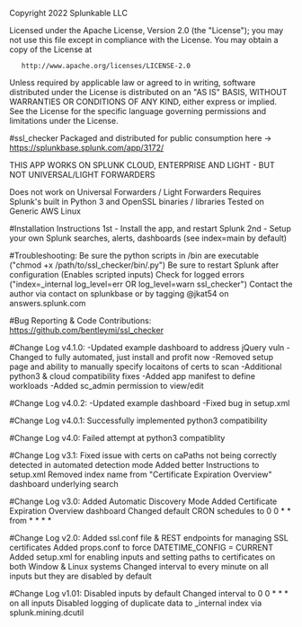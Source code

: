 
Copyright 2022 Splunkable LLC

   Licensed under the Apache License, Version 2.0 (the "License");
   you may not use this file except in compliance with the License.
   You may obtain a copy of the License at

       http://www.apache.org/licenses/LICENSE-2.0

   Unless required by applicable law or agreed to in writing, software
   distributed under the License is distributed on an "AS IS" BASIS,
   WITHOUT WARRANTIES OR CONDITIONS OF ANY KIND, either express or implied.
   See the License for the specific language governing permissions and
   limitations under the License.

#ssl_checker
Packaged and distributed for public consumption here -> https://splunkbase.splunk.com/app/3172/

THIS APP WORKS ON SPLUNK CLOUD, ENTERPRISE AND LIGHT - BUT NOT UNIVERSAL/LIGHT FORWARDERS

Does not work on Universal Forwarders / Light Forwarders
Requires Splunk's built in Python 3 and OpenSSL binaries / libraries
Tested on Generic AWS Linux

#Installation Instructions
1st - Install the app, and restart Splunk
2nd - Setup your own Splunk searches, alerts, dashboards (see index=main by default)

#Troubleshooting:
Be sure the python scripts in /bin are executable ("chmod +x /path/to/ssl_checker/bin/.py")
Be sure to restart Splunk after configuration (Enables scripted inputs)
Check for logged errors ("index=_internal log_level=err OR log_level=warn ssl_checker")
Contact the author via contact on splunkbase or by tagging @jkat54 on answers.splunk.com

#Bug Reporting & Code Contributions:
https://github.com/bentleymi/ssl_checker

#Change Log v4.1.0:
-Updated example dashboard to address jQuery vuln
-Changed to fully automated, just install and profit now
-Removed setup page and ability to manually specify locaitons of certs to scan
-Additional python3 & cloud compatibility fixes
-Added app manifest to define workloads
-Added sc_admin permission to view/edit

#Change Log v4.0.2:
-Updated example dashboard
-Fixed bug in setup.xml

#Change Log v4.0.1:
Successfully implemented python3 compatibility

#Change Log v4.0:
Failed attempt at python3 compatiblity

#Change Log v3.1:
Fixed issue with certs on caPaths not being correctly detected in automated detection mode
Added better Instructions to setup.xml
Removed index name from "Certificate Expiration Overview" dashboard underlying search

#Change Log v3.0:
Added Automatic Discovery Mode
Added Certificate Expiration Overview dashboard
Changed default CRON schedules to 0 0 * * from * * * *

#Change Log v2.0:
Added ssl.conf file & REST endpoints for managing SSL certificates
Added props.conf to force DATETIME_CONFIG = CURRENT
Added setup.xml for enabling inputs and setting paths to certificates on both Window & Linux systems
Changed interval to every minute on all inputs but they are disabled by default

#Change Log v1.01:
Disabled inputs by default
Changed interval to 0 0 * * * on all inputs
Disabled logging of duplicate data to _internal index via splunk.mining.dcutil
